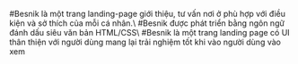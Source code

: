 #Besnik là một trang landing-page giới thiệu, tư vấn nơi ở phù hợp với điều kiện và sở thích của mỗi cá nhân.\\
#Besnik được phát triển bằng ngôn ngữ đánh dấu siêu văn bản HTML/CSS\\
#Besnik là một trang landing page có UI thân thiện với người dùng mang lại trải nghiệm tốt khi vào người dùng vào xem
